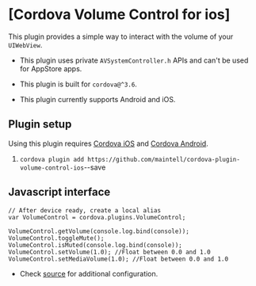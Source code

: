 # [Cordova Volume Control for ios]
This plugin provides a simple way to interact with the volume of your `UIWebView`.

* This plugin uses private `AVSystemController.h` APIs and can't be used for AppStore apps.

* This plugin is built for `cordova@^3.6`.

* This plugin currently supports Android and iOS.


## Plugin setup

Using this plugin requires [Cordova iOS](https://github.com/apache/cordova-ios) and [Cordova Android](https://github.com/apache/cordova-android).

1. `cordova plugin add https://github.com/maintell/cordova-plugin-volume-control-ios`--save


## Javascript interface

    // After device ready, create a local alias
    var VolumeControl = cordova.plugins.VolumeControl;

    VolumeControl.getVolume(console.log.bind(console));
    VolumeControl.toggleMute();
    VolumeControl.isMuted(console.log.bind(console));
    VolumeControl.setVolume(1.0); //Float between 0.0 and 1.0
    VolumeControl.setMediaVolume(1.0); //Float between 0.0 and 1.0

* Check [source](https://github.com/maintell/cordova-plugin-volume-control-ios/tree/master/www/VolumeControl.js) for additional configuration.

